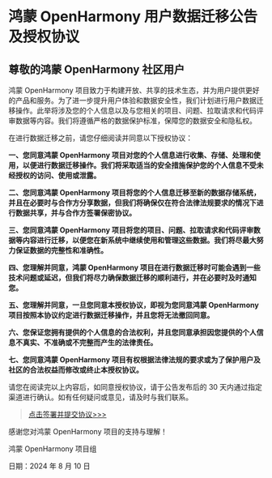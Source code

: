 # 鸿蒙 OpenHarmony 用户数据迁移公告及授权协议

## 尊敬的鸿蒙 OpenHarmony 社区用户

鸿蒙 OpenHarmony 项目致力于构建开放、共享的技术生态，并为用户提供更好的产品和服务。为了进一步提升用户体验和数据安全性，我们计划进行用户数据迁移操作。此举将涉及您的个人信息以及与您相关的项目、问题、拉取请求和代码评审数据等内容。我们将遵循严格的数据保护标准，保障您的数据安全和隐私权。

在进行数据迁移之前，请您仔细阅读并同意以下授权协议：

**一、您同意鸿蒙 OpenHarmony 项目对您的个人信息进行收集、存储、处理和使用，以便进行数据迁移操作。我们将采取适当的安全措施保护您的个人信息不受未经授权的访问、使用或泄露。**

**二、您同意鸿蒙 OpenHarmony 项目将您的个人信息迁移至新的数据存储系统，并且在必要时与合作方分享数据，但我们将确保仅在符合法律法规要求的情况下进行数据共享，并与合作方签署保密协议。**

**三、您同意鸿蒙 OpenHarmony 项目将您的项目、问题、拉取请求和代码评审数据等内容进行迁移，以便您在新系统中继续使用和管理这些数据。我们将尽最大努力保证数据的完整性和准确性。**

**四、您理解并同意，鸿蒙 OpenHarmony 项目在进行数据迁移时可能会遇到一些技术问题或延迟，但我们将尽力确保数据迁移的顺利进行，并在必要时及时通知您。**

**五、您理解并同意，一旦您同意本授权协议，即视为您同意鸿蒙 OpenHarmony 项目按照本协议约定进行数据迁移操作，并且您将无法撤回同意。**

**六、您保证您拥有提供的个人信息的合法权利，并且您同意承担因您提供的个人信息不真实、不准确或不完整而产生的法律责任。**

**七、您同意鸿蒙 OpenHarmony 项目有权根据法律法规的要求或为了保护用户及社区的合法权益而修改或终止本授权协议。**

请您在阅读完以上内容后，如同意授权协议，请于公告发布后的 30 天内通过指定渠道进行确认。如有任何疑问或意见，请及时与我们联系。

> [点击签署并提交协议>>>](https://gitcode.com/gitcode-dev/oh-user-authrize/issues/create/choose)

感谢您对鸿蒙 OpenHarmony 项目的支持与理解！

鸿蒙 OpenHarmony 项目组

日期：2024 年 8 月 10 日
